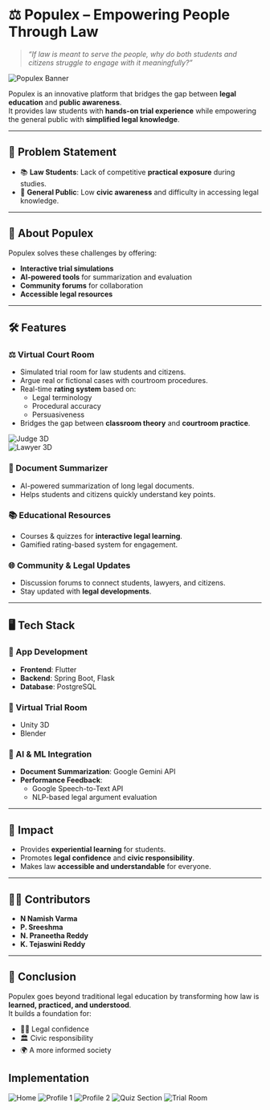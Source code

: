 # ⚖️ Populex – Empowering People Through Law

> *“If law is meant to serve the people, why do both students and citizens struggle to engage with it meaningfully?”*

![Populex Banner](assets/banner.png)

Populex is an innovative platform that bridges the gap between **legal education** and **public awareness**.  
It provides law students with **hands-on trial experience** while empowering the general public with **simplified legal knowledge**.

---

## 🚀 Problem Statement

- 📚 **Law Students**: Lack of competitive **practical exposure** during studies.  
- 👥 **General Public**: Low **civic awareness** and difficulty in accessing legal knowledge.  

---

## 🌟 About Populex
Populex solves these challenges by offering:
- **Interactive trial simulations**  
- **AI-powered tools** for summarization and evaluation  
- **Community forums** for collaboration  
- **Accessible legal resources**  

---

## 🛠 Features

### ⚖️ Virtual Court Room
- Simulated trial room for law students and citizens.  
- Argue real or fictional cases with courtroom procedures.  
- Real-time **rating system** based on:
  - Legal terminology  
  - Procedural accuracy  
  - Persuasiveness  
- Bridges the gap between **classroom theory** and **courtroom practice**.  

![Judge 3D](assets/judge_male3D.jpg)  
![Lawyer 3D](assets/judge_female3D.jpg)


### 📑 Document Summarizer
- AI-powered summarization of long legal documents.  
- Helps students and citizens quickly understand key points.  

### 📚 Educational Resources
- Courses & quizzes for **interactive legal learning**.  
- Gamified rating-based system for engagement.  

### 🌐 Community & Legal Updates
- Discussion forums to connect students, lawyers, and citizens.  
- Stay updated with **legal developments**.  

---

## 🖥️ Tech Stack

### 🔹 App Development
- **Frontend**: Flutter  
- **Backend**: Spring Boot, Flask  
- **Database**: PostgreSQL  

### 🔹 Virtual Trial Room
- Unity 3D  
- Blender  

### 🔹 AI & ML Integration
- **Document Summarization**: Google Gemini API  
- **Performance Feedback**:
  - Google Speech-to-Text API  
  - NLP-based legal argument evaluation  

---

## 🎯 Impact

- Provides **experiential learning** for students.  
- Promotes **legal confidence** and **civic responsibility**.  
- Makes law **accessible and understandable** for everyone.  

---

## 👨‍💻 Contributors
- **N Namish Varma**  
- **P. Sreeshma**  
- **N. Praneetha Reddy**  
- **K. Tejaswini Reddy**

---

## 📌 Conclusion

Populex goes beyond traditional legal education by transforming how law is **learned, practiced, and understood**.  
It builds a foundation for:
- 🧑‍⚖️ Legal confidence  
- 🏛 Civic responsibility  
- 🌍 A more informed society

## Implementation
![Home](assets/IMG-20250905-WA0074.jpg)
![Profile 1](assets/IMG-20250905-WA0071.jpg)
![Profile 2](assets/IMG-20250905-WA0072.jpg)
![Quiz Section](assets/IMG-20250905-WA0073.jpg)
![Trial Room](assets/IMG-20250905-WA0075.jpg)
